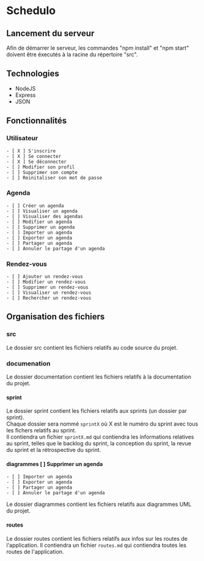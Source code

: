 # Schedulo

## Lancement du serveur
Afin de démarrer le serveur, les commandes "npm install" et "npm start" doivent être éxecutés à la racine du répertoire "src".

## Technologies
- NodeJS
- Express
- JSON
## Fonctionnalités

### Utilisateur
    - [ X ] S'inscrire
    - [ X ] Se connecter
    - [ X ] Se déconnecter
    - [ ] Modifier son profil
    - [ ] Supprimer son compte
    - [ ] Reinitaliser son mot de passe

### Agenda

    - [ ] Créer un agenda
    - [ ] Visualiser un agenda
    - [ ] Visualiser des agendas
    - [ ] Modifier un agenda
    - [ ] Supprimer un agenda
    - [ ] Importer un agenda
    - [ ] Exporter un agenda
    - [ ] Partager un agenda
    - [ ] Annuler le partage d'un agenda

### Rendez-vous

    - [ ] Ajouter un rendez-vous
    - [ ] Modifier un rendez-vous
    - [ ] Supprimer un rendez-vous
    - [ ] Visualiser un rendez-vous
    - [ ] Rechercher un rendez-vous

## Organisation des fichiers

### src
Le dossier src contient les fichiers relatifs au code source du projet.<br>

### documenation
Le dossier documentation contient les fichiers relatifs à la documentation du projet.

#### sprint
Le dossier sprint contient les fichiers relatifs aux sprints (un dossier par sprint).<br>
Chaque dossier sera nommé `sprintX` où X est le numéro du sprint avec tous les fichers relatifs au sprint.<br>
Il contiendra un fichier `sprintX.md` qui contiendra les informations relatives au sprint, telles que le backlog du sprint, la conception du sprint, la revue du sprint et la rétrospective du sprint.

#### diagrammes [ ] Supprimer un agenda
    - [ ] Importer un agenda
    - [ ] Exporter un agenda
    - [ ] Partager un agenda
    - [ ] Annuler le partage d'un agenda
Le dossier diagrammes contient les fichiers relatifs aux diagrammes UML du projet.

#### routes
Le dossier routes contient les fichiers relatifs aux infos sur les routes de l'application. Il contiendra un fichier `routes.md` qui contiendra toutes les routes de l'application.